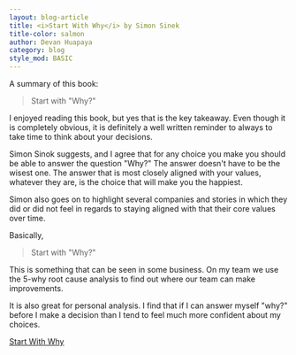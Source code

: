 ```yaml
---
layout: blog-article
title: <i>Start With Why</i> by Simon Sinek
title-color: salmon
author: Devan Huapaya
category: blog
style_mod: BASIC
---
```


A summary of this book:

> Start with "Why?"

I enjoyed reading this book, but yes that is the key takeaway. Even though it is completely obvious, it is definitely a well written reminder to always to take time to think about your decisions.

Simon Sinok suggests, and I agree that for any choice you make you should be able to answer the question "Why?" The answer doesn't have to be the wisest one. The answer that is most closely aligned with your values, whatever they are, is the choice that will make you the happiest.

Simon also goes on to highlight several companies and stories in which they did or did not feel in regards to staying aligned with that their core values over time.

Basically,

> Start with "Why?"

This is something that can be seen in some business. On my team we use the 5-why root cause analysis to find out where our team can make improvements.

It is also great for personal analysis. I find that if I can answer myself "why?" before I make a decision than I tend to feel much more confident about my choices.

[Start With Why](https://www.amazon.com/Start-Why-Leaders-Inspire-Everyone/dp/1591846447)
